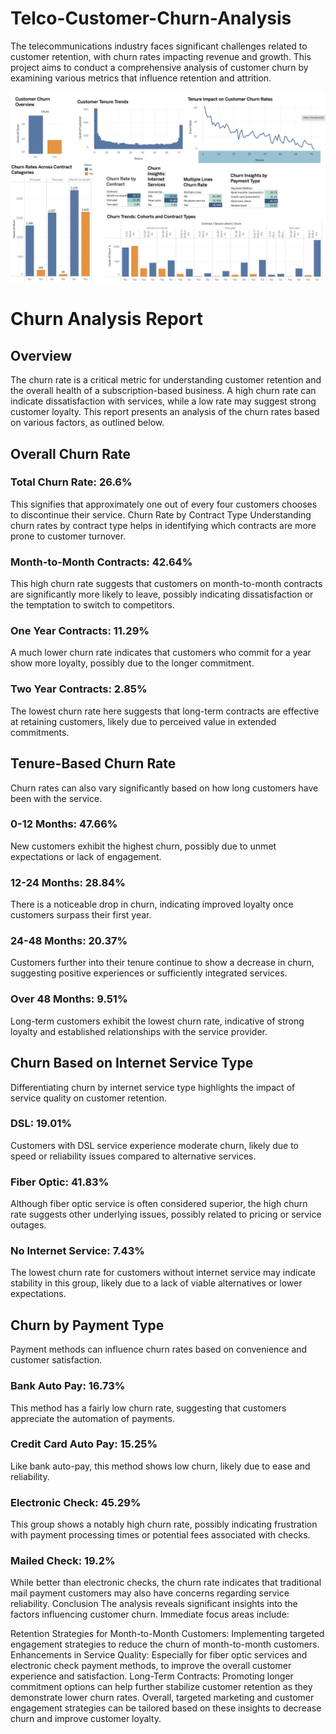 # Telco-Customer-Churn-Analysis

The telecommunications industry faces significant challenges related to customer retention, with churn rates impacting revenue and growth. This project aims to conduct a comprehensive analysis of customer churn by examining various metrics that influence retention and attrition.

![Screenshot (495)](https://github.com/Rukhshan11/Telco-Customer-Churn-Analysis/blob/main/TelcoChurnVis.jpeg)

# Churn Analysis Report
## Overview
The churn rate is a critical metric for understanding customer retention and the overall health of a subscription-based business. A high churn rate can indicate dissatisfaction with services, while a low rate may suggest strong customer loyalty. This report presents an analysis of the churn rates based on various factors, as outlined below.

## Overall Churn Rate
### Total Churn Rate: 26.6%
This signifies that approximately one out of every four customers chooses to discontinue their service.
Churn Rate by Contract Type
Understanding churn rates by contract type helps in identifying which contracts are more prone to customer turnover.

### Month-to-Month Contracts: 42.64%
This high churn rate suggests that customers on month-to-month contracts are significantly more likely to leave, possibly indicating dissatisfaction or the temptation to switch to competitors.
### One Year Contracts: 11.29%
A much lower churn rate indicates that customers who commit for a year show more loyalty, possibly due to the longer commitment.
### Two Year Contracts: 2.85%
The lowest churn rate here suggests that long-term contracts are effective at retaining customers, likely due to perceived value in extended commitments.
## Tenure-Based Churn Rate
Churn rates can also vary significantly based on how long customers have been with the service.

### 0-12 Months: 47.66%
New customers exhibit the highest churn, possibly due to unmet expectations or lack of engagement.
### 12-24 Months: 28.84%
There is a noticeable drop in churn, indicating improved loyalty once customers surpass their first year.
### 24-48 Months: 20.37%
Customers further into their tenure continue to show a decrease in churn, suggesting positive experiences or sufficiently integrated services.
### Over 48 Months: 9.51%
Long-term customers exhibit the lowest churn rate, indicative of strong loyalty and established relationships with the service provider.
## Churn Based on Internet Service Type
Differentiating churn by internet service type highlights the impact of service quality on customer retention.

### DSL: 19.01%
Customers with DSL service experience moderate churn, likely due to speed or reliability issues compared to alternative services.
### Fiber Optic: 41.83%
Although fiber optic service is often considered superior, the high churn rate suggests other underlying issues, possibly related to pricing or service outages.
### No Internet Service: 7.43%
The lowest churn rate for customers without internet service may indicate stability in this group, likely due to a lack of viable alternatives or lower expectations.
## Churn by Payment Type
Payment methods can influence churn rates based on convenience and customer satisfaction.

### Bank Auto Pay: 16.73%
This method has a fairly low churn rate, suggesting that customers appreciate the automation of payments.
### Credit Card Auto Pay: 15.25%
Like bank auto-pay, this method shows low churn, likely due to ease and reliability.
### Electronic Check: 45.29%
This group shows a notably high churn rate, possibly indicating frustration with payment processing times or potential fees associated with checks.
### Mailed Check: 19.2%
While better than electronic checks, the churn rate indicates that traditional mail payment customers may also have concerns regarding service reliability.
Conclusion
The analysis reveals significant insights into the factors influencing customer churn. Immediate focus areas include:

Retention Strategies for Month-to-Month Customers: Implementing targeted engagement strategies to reduce the churn of month-to-month customers.
Enhancements in Service Quality: Especially for fiber optic services and electronic check payment methods, to improve the overall customer experience and satisfaction.
Long-Term Contracts: Promoting longer commitment options can help further stabilize customer retention as they demonstrate lower churn rates.
Overall, targeted marketing and customer engagement strategies can be tailored based on these insights to decrease churn and improve customer loyalty.
